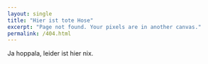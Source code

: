 ```yaml
---
layout: single
title: "Hier ist tote Hose"
excerpt: "Page not found. Your pixels are in another canvas."
permalink: /404.html
---
```


Ja hoppala, leider ist hier nix.
